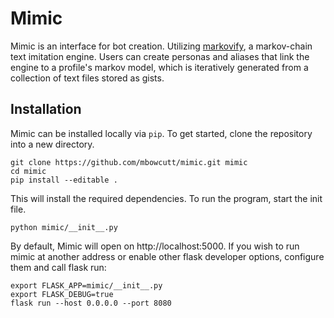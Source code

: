 # Mimic

Mimic is an interface for bot creation. Utilizing [markovify](https://github.com/jsvine/markovify), a markov-chain text imitation engine. Users can create personas and aliases that link the engine to a profile's markov model, which is iteratively generated from a collection of text files stored as gists.

## Installation

Mimic can be installed locally via `pip`. To get started, clone the repository into a new directory.

```shell
git clone https://github.com/mbowcutt/mimic.git mimic
cd mimic
pip install --editable .
```

This will install the required dependencies. To run the program, start the init file.

```shell
python mimic/__init__.py
```

By default, Mimic will open on http://localhost:5000. If you wish to run mimic at another address or enable other flask developer options, configure them and call flask run:

```shell
export FLASK_APP=mimic/__init__.py
export FLASK_DEBUG=true
flask run --host 0.0.0.0 --port 8080
```